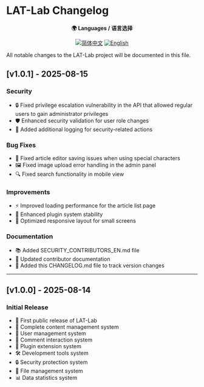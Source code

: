 # LAT-Lab Changelog

<div align="center">

**🌍 Languages / 语言选择**

[![简体中文](https://img.shields.io/badge/CHANGELOG-简体中文-blue.svg)](./CHANGELOG.md) [![English](https://img.shields.io/badge/CHANGELOG-English-red.svg)](./CHANGELOG_EN.md)

</div>

All notable changes to the LAT-Lab project will be documented in this file.

## [v1.0.1] - 2025-08-15

### Security
- 🔒 Fixed privilege escalation vulnerability in the API that allowed regular users to gain administrator privileges
- 🛡️ Enhanced security validation for user role changes
- 🔐 Added additional logging for security-related actions

### Bug Fixes
- 📝 Fixed article editor saving issues when using special characters
- 🖼️ Fixed image upload error handling in the admin panel
- 🔍 Fixed search functionality in mobile view

### Improvements
- ⚡ Improved loading performance for the article list page
- 🧩 Enhanced plugin system stability
- 📱 Optimized responsive layout for small screens

### Documentation
- 📚 Added SECURITY_CONTRIBUTORS_EN.md file
- 📝 Updated contributor documentation
- 🔄 Added this CHANGELOG.md file to track version changes

---

## [v1.0.0] - 2025-08-14

### Initial Release
- 🚀 First public release of LAT-Lab
- 📝 Complete content management system
- 👥 User management system
- 💬 Comment interaction system
- 🔌 Plugin extension system
- 🛠️ Development tools system
- 🔒 Security protection system
- 📂 File management system
- 📊 Data statistics system 